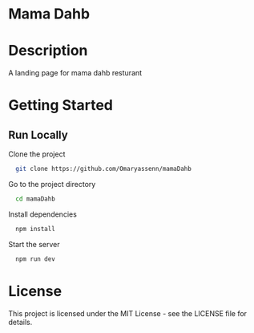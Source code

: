 # Mama Dahb

# Description
A landing page for mama dahb resturant

# Getting Started
## Run Locally

Clone the project

```bash
  git clone https://github.com/Omaryassenn/mamaDahb
```

Go to the project directory

```bash
  cd mamaDahb
```

Install dependencies

```bash
  npm install
```

Start the server

```bash
  npm run dev
```
# License
This project is licensed under the MIT License - see the LICENSE file for details.

